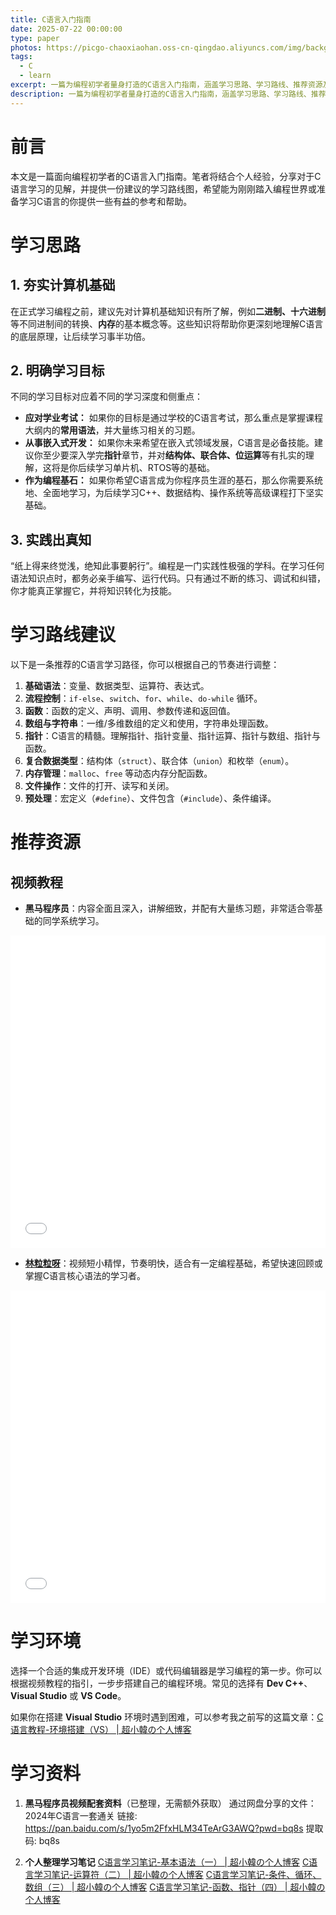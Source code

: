 ```yaml
---
title: C语言入门指南
date: 2025-07-22 00:00:00
type: paper
photos: https://picgo-chaoxiaohan.oss-cn-qingdao.aliyuncs.com/img/background2.png
tags:
  - C
  - learn
excerpt: 一篇为编程初学者量身打造的C语言入门指南，涵盖学习思路、学习路线、推荐资源及环境搭建，助你从零开始，稳步迈向C语言编程世界。
description: 一篇为编程初学者量身打造的C语言入门指南，涵盖学习思路、学习路线、推荐资源及环境搭建，助你从零开始，稳步迈向C语言编程世界。
---
```


# 前言

本文是一篇面向编程初学者的C语言入门指南。笔者将结合个人经验，分享对于C语言学习的见解，并提供一份建议的学习路线图，希望能为刚刚踏入编程世界或准备学习C语言的你提供一些有益的参考和帮助。

# 学习思路

## 1. 夯实计算机基础

在正式学习编程之前，建议先对计算机基础知识有所了解，例如**二进制、十六进制**等不同进制间的转换、**内存**的基本概念等。这些知识将帮助你更深刻地理解C语言的底层原理，让后续学习事半功倍。

## 2. 明确学习目标

不同的学习目标对应着不同的学习深度和侧重点：

*   **应对学业考试：** 如果你的目标是通过学校的C语言考试，那么重点是掌握课程大纲内的**常用语法**，并大量练习相关的习题。
*   **从事嵌入式开发：** 如果你未来希望在嵌入式领域发展，C语言是必备技能。建议你至少要深入学完**指针**章节，并对**结构体、联合体、位运算**等有扎实的理解，这将是你后续学习单片机、RTOS等的基础。
*   **作为编程基石：** 如果你希望C语言成为你程序员生涯的基石，那么你需要系统地、全面地学习，为后续学习C++、数据结构、操作系统等高级课程打下坚实基础。

## 3. 实践出真知

“纸上得来终觉浅，绝知此事要躬行”。编程是一门实践性极强的学科。在学习任何语法知识点时，都务必亲手编写、运行代码。只有通过不断的练习、调试和纠错，你才能真正掌握它，并将知识转化为技能。

# 学习路线建议

以下是一条推荐的C语言学习路径，你可以根据自己的节奏进行调整：

1.  **基础语法**：变量、数据类型、运算符、表达式。
2.  **流程控制**：`if-else`、`switch`、`for`、`while`、`do-while` 循环。
3.  **函数**：函数的定义、声明、调用、参数传递和返回值。
4.  **数组与字符串**：一维/多维数组的定义和使用，字符串处理函数。
5.  **指针**：C语言的精髓。理解指针、指针变量、指针运算、指针与数组、指针与函数。
6.  **复合数据类型**：结构体（`struct`）、联合体（`union`）和枚举（`enum`）。
7.  **内存管理**：`malloc`、`free` 等动态内存分配函数。
8.  **文件操作**：文件的打开、读写和关闭。
9.  **预处理**：宏定义（`#define`）、文件包含（`#include`）、条件编译。

# 推荐资源

## 视频教程

- **黑马程序员**：内容全面且深入，讲解细致，并配有大量练习题，非常适合零基础的同学系统学习。
<iframe src="//player.bilibili.com/player.html?isOutside=true&aid=666748578&bvid=BV1Xa4y1k7LU&cid=1596655679&p=1" scrolling="no" border="0" frameborder="no" framespacing="0" allowfullscreen="true" style="width: 100%; height: 500px;"></iframe>

- **[林粒粒呀](https://space.bilibili.com/523995133/?spm_id_from=333.788.upinfo.detail.click)**：视频短小精悍，节奏明快，适合有一定编程基础，希望快速回顾或掌握C语言核心语法的学习者。
<iframe src="//player.bilibili.com/player.html?isOutside=true&aid=113549070307011&bvid=BV1L4z3YaENw&cid=27041794318&p=1" scrolling="no" border="0" frameborder="no" framespacing="0" allowfullscreen="true" style="width: 100%; height: 500px;"></iframe>

# 学习环境

选择一个合适的集成开发环境（IDE）或代码编辑器是学习编程的第一步。你可以根据视频教程的指引，一步步搭建自己的编程环境。常见的选择有 **Dev C++**、**Visual Studio** 或 **VS Code**。

如果你在搭建 **Visual Studio** 环境时遇到困难，可以参考我之前写的这篇文章：[C语言教程-环境搭建（VS） | 超小韓の个人博客](https://blog.chaoxiaohan.cyou/2025/08/17/C语言教程-环境搭建（VS）/)

# 学习资料

1. **黑马程序员视频配套资料**（已整理，无需额外获取）
通过网盘分享的文件：2024年C语言一套通关
链接: https://pan.baidu.com/s/1yo5m2FfxHLM34TeArG3AWQ?pwd=bq8s 提取码: bq8s

2. **个人整理学习笔记**
[C语言学习笔记-基本语法（一） | 超小韓の个人博客](https://blog.chaoxiaohan.cyou/2024/09/12/C语言学习笔记-基本语法（一）/)
[C语言学习笔记-运算符（二） | 超小韓の个人博客](https://blog.chaoxiaohan.cyou/2024/09/15/C语言学习笔记-运算符（二）/)
[C语言学习笔记-条件、循环、数组（三） | 超小韓の个人博客](https://blog.chaoxiaohan.cyou/2024/09/21/语言学习笔记-条件、循环、数组（三）/)
[C语言学习笔记-函数、指针（四） | 超小韓の个人博客](https://blog.chaoxiaohan.cyou/2024/09/28/C语言学习笔记-函数、指针（四）/)